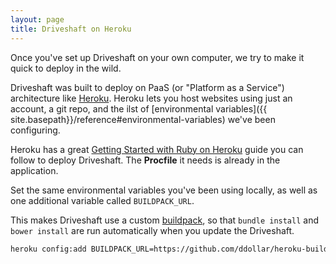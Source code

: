 ```yaml
---
layout: page
title: Driveshaft on Heroku
---
```


Once you've set up Driveshaft on your own computer, we try to make it quick to deploy in the wild.

Driveshaft was built to deploy on PaaS (or "Platform as a Service") architecture like [Heroku](https://www.heroku.com/). Heroku lets you host websites using just an account, a git repo, and the ilst of [environmental variables]({{ site.basepath}}/reference#environmental-variables) we've been configuring.

Heroku has a great [Getting Started with Ruby on Heroku](https://devcenter.heroku.com/articles/getting-started-with-ruby) guide you can follow to deploy Driveshaft. The **Procfile** it needs is already in the application.

Set the same environmental variables you've been using locally, as well as one additional variable called `BUILDPACK_URL`.

This makes Driveshaft use a custom [buildpack](https://devcenter.heroku.com/articles/buildpacks), so that `bundle install` and `bower install` are run automatically when you update the Driveshaft.

``` bash
heroku config:add BUILDPACK_URL=https://github.com/ddollar/heroku-buildpack-multi
```
